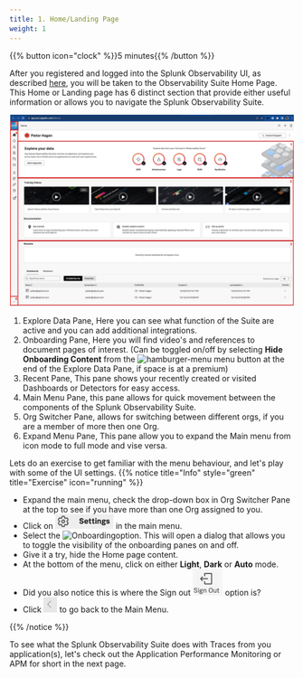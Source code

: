 ```yaml
---
title: 1. Home/Landing Page
weight: 1
---
```


{{% button icon="clock" %}}5 minutes{{% /button %}}

After you registered and logged into the Splunk Observability UI, as described [here](../2-initial-tour/), you will be taken to the Observability Suite Home Page. This Home or Landing page has 6 distinct section that provide either useful information or allows you to navigate the Splunk Observability Suite.

![home page](../images/home-screen.png?width=30vw)

1. Explore Data Pane, Here you can see what function of the Suite are active and you can add additional integrations.
2. Onboarding Pane, Here you will find video's and references to document pages of interest. (Can be toggled on/off by selecting **Hide Onboarding Content** from the ![hamburger-menu](../../images/hamburger-menu-icon.png?classes=inline&height=25px) menu button at the end of the Explore Data Pane, if space is at a premium)
3. Recent Pane, This pane shows your recently created or visited Dashboards or Detectors for easy access.
4. Main Menu Pane, this pane allows for quick movement between the components of the Splunk Observability Suite.
5. Org Switcher Pane, allows for switching between different orgs, if you are a member of more then one Org.
6. Expand Menu Pane, This pane allow you to expand the Main menu from icon mode to full mode and vise versa.

Lets do an exercise to get familiar with the menu behaviour, and let's play with some of the UI settings.
{{% notice title="Info" style="green" title="Exercise" icon="running" %}}

* Expand the main menu, check the drop-down box in Org Switcher Pane at the top to see if you have more than one Org assigned to you.
* Click on ![Settings](../images/settings-icon.png?classes=inline&height=25px) in the main menu.
* Select the ![Onboarding](../images/onboarding-icon.png?classes=inline&height=25px)option.  This will open a  dialog that allows you to toggle the visibility of the onboarding panes on and off.
* Give it a try, hide  the Home page content.
* At the bottom of the menu, click on either **Light**, **Dark** or **Auto** mode.
* Did you also notice this is where the  Sign out ![Sign Out](../images/sign-out-icon.png?classes=inline&height=25px) option is?
* Click ![Back to menu](../images/back-main-menu.png?classes=inline&height=25px) to go back to the Main Menu.

{{% /notice %}}

To see what the Splunk Observability Suite does with Traces from you application(s), let's check out the Application Performance Monitoring or APM for short in the next page.
